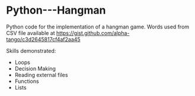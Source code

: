 # Python---Hangman
Python code for the implementation of a hangman game. 
Words used from CSV file available at https://gist.github.com/alpha-tango/c3d2645817cf4af2aa45

Skills demonstrated:
- Loops
- Decision Making
- Reading external files
- Functions
- Lists
